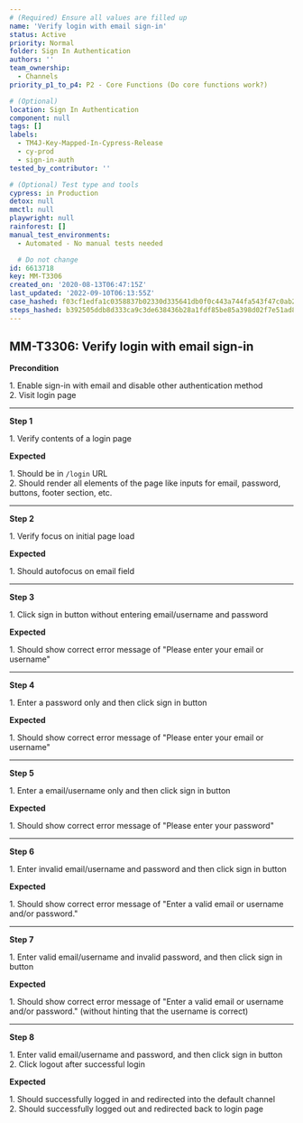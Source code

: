 ```yaml
---
# (Required) Ensure all values are filled up
name: 'Verify login with email sign-in'
status: Active
priority: Normal
folder: Sign In Authentication
authors: ''
team_ownership:
  - Channels
priority_p1_to_p4: P2 - Core Functions (Do core functions work?)

# (Optional)
location: Sign In Authentication
component: null
tags: []
labels:
  - TM4J-Key-Mapped-In-Cypress-Release
  - cy-prod
  - sign-in-auth
tested_by_contributor: ''

# (Optional) Test type and tools
cypress: in Production
detox: null
mmctl: null
playwright: null
rainforest: []
manual_test_environments:
  - Automated - No manual tests needed

  # Do not change
id: 6613718
key: MM-T3306
created_on: '2020-08-13T06:47:15Z'
last_updated: '2022-09-10T06:13:55Z'
case_hashed: f03cf1edfa1c0358837b02330d335641db0f0c443a744fa543f47c0ab2a8461a39d35e83000eb7584563626db42052a5
steps_hashed: b392505ddb8d333ca9c3de638436b28a1fdf85be85a398d02f7e51ad83243fb54d2ca1ac5ed19001e15b155ba12c5ee9
---
```


<!-- (Auto-generated) Based on frontmatter's "key" and "name" -->

## MM-T3306: Verify login with email sign-in

**Precondition**

1\. Enable sign-in with email and disable other authentication method\
2\. Visit login page

---

**Step 1**

1\. Verify contents of a login page

**Expected**

1\. Should be in `/login` URL\
2\. Should render all elements of the page like inputs for email, password, buttons, footer section, etc.

---

**Step 2**

1\. Verify focus on initial page load

**Expected**

1\. Should autofocus on email field

---

**Step 3**

1\. Click sign in button without entering email/username and password

**Expected**

​​​​1. Should show correct error message of "Please enter your email or username"

---

**Step 4**

1\. Enter a password only and then click sign in button

**Expected**

​​​​1. Should show correct error message of "Please enter your email or username"

---

**Step 5**

1\. Enter a email/username only and then click sign in button

**Expected**

1\. Should show correct error message of "Please enter your password"

---

**Step 6**

1\. Enter invalid email/username and password and then click sign in button

**Expected**

1\. Should show correct error message of "Enter a valid email or username and/or password."

---

**Step 7**

1\. Enter valid email/username and invalid password, and then click sign in button

**Expected**

1\. Should show correct error message of "Enter a valid email or username and/or password." (without hinting that the username is correct)

---

**Step 8**

1\. Enter valid email/username and password, and then click sign in button\
2\. Click logout after successful login

**Expected**

1\. Should successfully logged in and redirected into the default channel\
2\. Should successfully logged out and redirected back to login page
